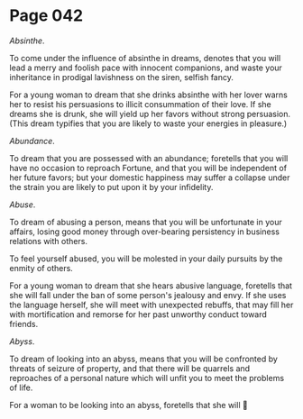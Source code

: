 # Page 042
_Absinthe_.


To come under the influence of absinthe in dreams, denotes that you
will lead a merry and foolish pace with innocent companions, and waste
your inheritance in prodigal lavishness on the siren, selfish fancy.


For a young woman to dream that she drinks absinthe with her lover warns
her to resist his persuasions to illicit consummation of their love. If she
dreams she is drunk, she will yield up her favors without strong persuasion.
(This dream typifies that you are likely to waste your energies in pleasure.)


_Abundance_.


To dream that you are possessed with an abundance;
foretells that you will have no occasion to reproach Fortune,
and that you will be independent of her future favors;
but your domestic happiness may suffer a collapse under the strain
you are likely to put upon it by your infidelity.


_Abuse_.


To dream of abusing a person, means that you will be unfortunate
in your affairs, losing good money through over-bearing persistency
in business relations with others.


To feel yourself abused, you will be molested in your daily pursuits
by the enmity of others.


For a young woman to dream that she hears abusive language, foretells that
she will fall under the ban of some person's jealousy and envy.
If she uses the language herself, she will meet with unexpected rebuffs,
that may fill her with mortification and remorse for her past unworthy
conduct toward friends.


_Abyss_.


To dream of looking into an abyss, means that you will be confronted
by threats of seizure of property, and that there will be quarrels
and reproaches of a personal nature which will unfit you to meet
the problems of life.


For a woman to be looking into an abyss, foretells that she will
